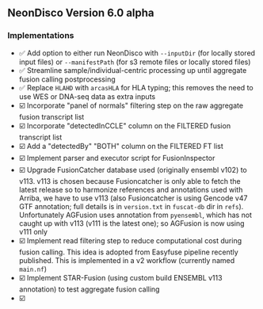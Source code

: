 ## NeonDisco Version 6.0 alpha

### Implementations


- ✅ Add option to either run NeonDisco with `--inputDir` (for locally stored input files) or `--manifestPath` (for s3 remote files or locally stored files)
- ✅ Streamline sample/individual-centric processing up until aggregate fusion calling postprocessing
- ✅ Replace `HLAHD` with `arcasHLA` for HLA typing; this removes the need to use WES or DNA-seq data as extra inputs
- ☑️ Incorporate "panel of normals" filtering step on the raw aggregate fusion transcript list
- ☑️ Incorporate "detectedInCCLE" column on the FILTERED fusion transcript list
- ☑️ Add a "detectedBy" "BOTH" column on the FILTERED FT list
- ☑️ Implement parser and executor script for FusionInspector
- ☑️ Upgrade FusionCatcher database used (originally ensembl v102) to v113. v113 is chosen because Fusioncatcher is only able to fetch the latest release so to harmonize references and annotations used with Arriba, we have to use v113 (also Fusioncatcher is using Gencode v47 GTF annotation; full details is in `version.txt` in `fuscat-db` dir in `refs`). Unfortunately AGFusion uses annotation from `pyensembl`, which has not caught up with v113 (v111 is the latest one); so AGFusion is now using v111 only
- ☑️ Implement read filtering step to reduce computational cost during fusion calling. This idea is adopted from Easyfuse pipeline recently published. This is implemented in a v2 workflow (currently named `main.nf`)
- ☑️ Implement STAR-Fusion (using custom build ENSEMBL v113 annotation) to test aggregate fusion calling
- ☑️ 
